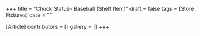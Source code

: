 +++
title = "Chuck Statue- Baseball (Shelf Item)"
draft = false
tags = [Store Fixtures]
date = ""

[Article]
contributors = []
gallery = []
+++